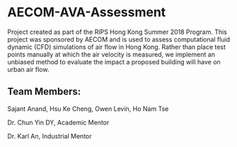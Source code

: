 # AECOM-AVA-Assessment

Project created as part of the RIPS Hong Kong Summer 2018 Program. This project was sponsored by AECOM and is used to assess computational fluid dynamic (CFD) simulations of air flow in Hong Kong. Rather than place test points manually at which the air velocity is measured, we implement an unbiased method to evaluate the impact a proposed building will have on urban air flow.

## Team Members: 
Sajant Anand, Hsu Ke Cheng, Owen Levin, Ho Nam Tse

Dr. Chun Yin DY, Academic Mentor

Dr. Karl An, Industrial Mentor
